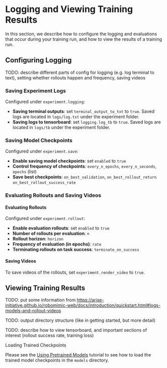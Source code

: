 # Logging and Viewing Training Results

In this section, we describe how to configure the logging and evaluations that occur during your training run, and how to view the results of a training run.

## Configuring Logging

TODO: describe different parts of config for logging (e.g. log terminal to text), setting whether rollouts happen and frequency, saving videos

### Saving Experiment Logs 
Configured under `experiment.logging`:
- **Saving terminal outputs**: set `terminal_output_to_txt` to `true`. Saved logs are located in `logs/log.txt` under the experiment folder. 
- **Saving logs to tensorboard**: set `logging.log_tb` to `true`. Saved logs are located in `logs/tb` under the experiment folder. 

### Saving Model Checkpoints
Configured under `experiment.save`:
- **Enable saving model checkpoints**: set `enabled` to `true`
- **Control frequency of checkpoints**: `every_n_epochs`, `every_n_seconds`, `epochs` (list)
- **Save best checkpoints**: `on_best_validation`, `on_best_rollout_return` `on_best_rollout_success_rate`

### Evaluating Rollouts and Saving Videos
#### Evaluating Rollouts
Configured under `experiment.rollout`:
- **Enable evaluation rollouts**: set `enabled` to `true`
- **Number of rollouts per evaluation**: `n`
- **Rollout horizon**: `horizon`
- **Frequency of evaluation (in epochs)**: `rate`
- **Terminating rollouts on task success**: `terminate_on_success`
#### Saving Videos
To save videos of the rollouts, set `experiment.render_video` to `true`.

## Viewing Training Results

TODO: put some information from https://arise-initiative.github.io/robomimic-web/docs/introduction/quickstart.html#logs-models-and-rollout-videos 

TODO: output directory structure (like in getting started, but more detail)

TODO: describe how to view tensorboard, and important sections of interest (rollout success rate, training loss)


<div class="admonition tip">
<p class="admonition-title">Loading Trained Checkpoints</p>

Please see the [Using Pretrained Models](./using_pretrained_models.html) tutorial to see how to load the trained model checkpoints in the `models` directory.

</div>